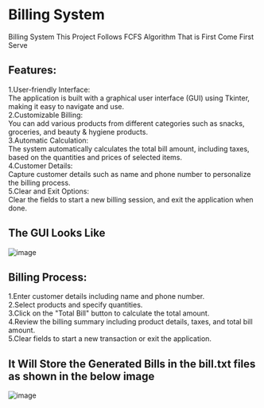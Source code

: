 # Billing System
Billing System This Project Follows FCFS Algorithm That is First Come First Serve
## Features:
1.User-friendly Interface:<br> 
The application is built with a graphical user interface (GUI) using Tkinter, making it easy to navigate and use. <br> 
2.Customizable Billing:<br> 
You can add various products from different categories such as snacks, groceries, and beauty & hygiene products.<br> 
3.Automatic Calculation:<br> 
The system automatically calculates the total bill amount, including taxes, based on the quantities and prices of selected items.<br> 
4.Customer Details:<br> Capture customer details such as name and phone number to personalize the billing process.<br> 
5.Clear and Exit Options:<br> 
Clear the fields to start a new billing session, and exit the application when done.<br> 
## The GUI Looks Like
![image](https://github.com/user-attachments/assets/f94b890f-6ac3-472c-9c18-8f710d507e60)
## Billing Process:
1.Enter customer details including name and phone number.<br> 
2.Select products and specify quantities.<br> 
3.Click on the "Total Bill" button to calculate the total amount.<br> 
4.Review the billing summary including product details, taxes, and total bill amount.<br> 
5.Clear fields to start a new transaction or exit the application.<br> 
## It Will Store the Generated Bills in the bill.txt files as shown in the below image
![image](https://github.com/user-attachments/assets/02065f47-dc1c-4a97-b120-384c46435823)





